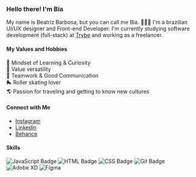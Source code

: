 ### Hello there! I'm Bia 

My name is Beatriz Barbosa, but you can call me Bia. 🙋🏼‍♀️
I'm a brazilian UI/UX designer and Front-end Developer. I'm currently studying software development (full-stack) at [Trybe](https://www.betrybe.com/) and working as a freelancer.

#### My Values and Hobbies
🧠 Mindset of Learning & Curiosity <br>
💜 Value versatility <br>
🙌 Teamwork & Good Communication <br>
🛼 Roller skating lover <br>
🌎 Passion for traveling and getting to know new cultures <br>

#### Connect with Me
- [Instagram](https://www.instagram.com/beatrizcpbarbosa/) <br>
- [Linkedin](https://www.linkedin.com/in/beatrizcpbarbosa/) <br>
- [Behance](https://www.behance.net/beatrizcpbarbosa) <br>

#### Skills
![JavaScript Badge](https://img.shields.io/badge/-JavaScript-yellow?style=flat-square&logo=JavaScript&logoColor=white) ![HTML Badge](https://img.shields.io/badge/-HTML-E34F26?style=flat-square&logo=html5&logoColor=white) ![CSS Badge](https://img.shields.io/badge/-CSS-1572B6?style=flat-square&logo=css3&logoColor=white) ![Git Badge](https://img.shields.io/badge/-Git-F05032?style=flat-square&logo=git&logoColor=white) ![Adobe XD](https://img.shields.io/badge/-Adobe%20XD-ff69b4?style=flat-square)  ![Figma](https://img.shields.io/badge/-Figma-orange?style=flat-square)
